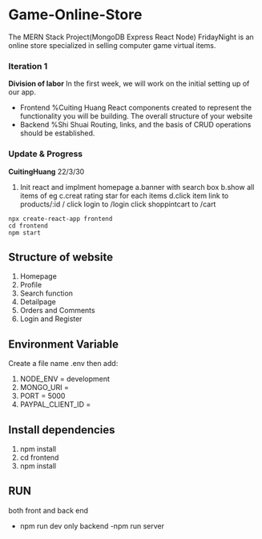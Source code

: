 # Game-Online-Store 
The MERN Stack Project(MongoDB Express React Node)
FridayNight is an online store specialized in selling computer game virtual items.



### Iteration 1
**Division of labor**
In the first week, we will work on the initial setting up of our app.
- Frontend %Cuiting Huang
React components created to represent the functionality you will be building.
The overall structure of your website
- Backend %Shi Shuai
Routing, links, and the basis of CRUD operations should be established. 

### Update & Progress
**CuitingHuang**
22/3/30
1. Init react and implment homepage 
a.banner with search box
b.show all items of eg
c.creat rating star for each items
d.click item link to products/:id   / click login to /login click shoppintcart to /cart

```
npx create-react-app frontend
cd frontend
npm start
```



## Structure of website
1. Homepage
2. Profile
3. Search function
4. Detailpage
5. Orders and Comments
6. Login and Register

## Environment Variable
Create a file name .env then add:
1. NODE_ENV = development
2. MONGO_URI =
3. PORT = 5000
4. PAYPAL_CLIENT_ID =

## Install dependencies
1. npm install
2. cd frontend
3. npm install

## RUN
both front and back end
- npm run dev
only backend
-npm run server
